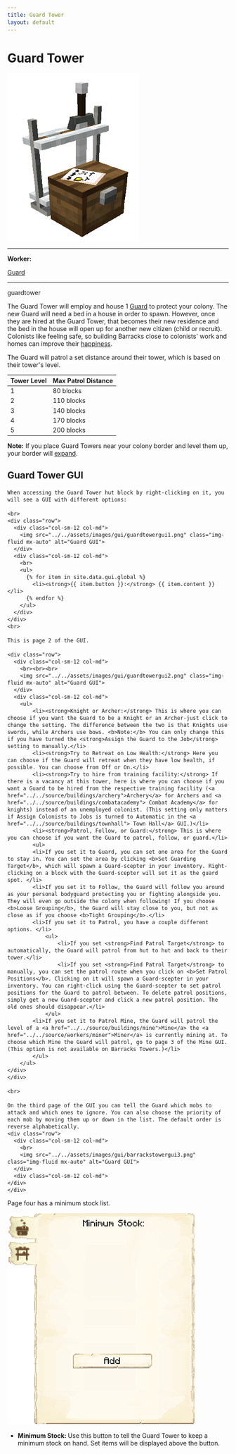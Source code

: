 ```yaml
---
title: Guard Tower
layout: default
---
```

# Guard Tower

<div class="infobox box text-center">
    <img src="../../assets/images/buildings/guardtower.png" alt="Guard Tower" />
    <hr />
    <div class="row section-text text-left">
        <div class="col">
        <p><strong>Worker:</strong></p>
        </div>
        <div class="col">
        <p><a href="../workers/guard">Guard</a></p>
        </div>
    </div>
    <hr />
    <recipe>guardtower</recipe>
</div>

The Guard Tower will employ and house 1 [Guard](../../source/workers/guard) to protect your colony. The new Guard will need a bed in a house in order to spawn. However, once they are hired at the Guard Tower, that becomes their new residence and the bed in the house will open up for another new citizen (child or recruit). Colonists like feeling safe, so building Barracks close to colonists' work and homes can improve their [happiness](../../source/systems/happinessandsaturation).

The Guard will patrol a set distance around their tower, which is based on their tower's level.

| Tower Level | Max Patrol Distance |
| ----------- | ------------------- |
| 1 | 80 blocks |
| 2 | 110 blocks |
| 3 | 140 blocks |
| 4 | 170 blocks |
| 5 | 200 blocks |

<strong>Note:</strong> If you place Guard Towers near your colony border and level them up, your border will [expand](../../source/systems/border).

## Guard Tower GUI

<div class="row">
  <div class="col">
    
    When accessing the Guard Tower hut block by right-clicking on it, you will see a GUI with different options:

    <br>
    <div class="row">
      <div class="col-sm-12 col-md">
        <img src="../../assets/images/gui/guardtowergui1.png" class="img-fluid mx-auto" alt="Guard GUI">
      </div>
      <div class="col-sm-12 col-md">
        <br>
        <ul>
          {% for item in site.data.gui.global %}
            <li><strong>{{ item.button }}:</strong> {{ item.content }}</li>
          {% endfor %}
        </ul>
      </div>
    </div>
    <br>

    This is page 2 of the GUI.

    <div class="row">
      <div class="col-sm-12 col-md">
        <br><br><br>
        <img src="../../assets/images/gui/guardtowergui2.png" class="img-fluid mx-auto" alt="Guard GUI">
      </div>
      <div class="col-sm-12 col-md">
        <ul>
            <li><strong>Knight or Archer:</strong> This is where you can choose if you want the Guard to be a Knight or an Archer-just click to change the setting. The difference between the two is that Knights use swords, while Archers use bows. <b>Note:</b> You can only change this if you have turned the <strong>Assign the Guard to the Job</strong> setting to manually.</li>
            <li><strong>Try to Retreat on Low Health:</strong> Here you can choose if the Guard will retreat when they have low health, if possible. You can choose from Off or On.</li>  
            <li><strong>Try to hire from training facility:</strong> If there is a vacancy at this tower, here is where you can choose if you want a Guard to be hired from the respective training facility (<a href="../../source/buildings/archery">Archery</a> for Archers and <a href="../../source/buildings/combatacademy"> Combat Academy</a> for knights) instead of an unemployed colonist. (This setting only matters if Assign Colonists to Jobs is turned to Automatic in the <a href="../../source/buildings/townhall"> Town Hall</a> GUI.)</li>
            <li><strong>Patrol, Follow, or Guard:</strong> This is where you can choose if you want the Guard to patrol, follow, or guard.</li>      
            <ul>
            <li>If you set it to Guard, you can set one area for the Guard to stay in. You can set the area by clicking <b>Set Guarding Target</b>, which will spawn a Guard-scepter in your inventory. Right-clicking on a block with the Guard-scepter will set it as the guard spot. </li>
            <li>If you set it to Follow, the Guard will follow you around as your personal bodyguard protecting you or fighting alongside you. They will even go outside the colony when following! If you choose <b>Loose Grouping</b>, the Guard will stay close to you, but not as close as if you choose <b>Tight Grouping</b>.</li>
            <li>If you set it to Patrol, you have a couple different options. </li>
                <ul>
                    <li>If you set <strong>Find Patrol Target</strong> to automatically, the Guard will patrol from hut to hut and back to their tower.</li>
                    <li>If you set <strong>Find Patrol Target</strong> to manually, you can set the patrol route when you click on <b>Set Patrol Positions</b>. Clicking on it will spawn a Guard-scepter in your inventory. You can right-click using the Guard-scepter to set patrol positions for the Guard to patrol between. To delete patrol positions, simply get a new Guard-scepter and click a new patrol position. The old ones should disappear.</li>
                </ul>
            <li>If you set it to Patrol Mine, the Guard will patrol the level of a <a href="../../source/buildings/mine">Mine</a> the <a href="../../source/workers/miner">Miner</a> is currently mining at. To choose which Mine the Guard will patrol, go to page 3 of the Mine GUI. (This option is not available on Barracks Towers.)</li>
            </ul>
        </ul>
    </div>
    </div>
            
    <br>

    On the third page of the GUI you can tell the Guard which mobs to attack and which ones to ignore. You can also choose the priority of each mob by moving them up or down in the list. The default order is reverse alphabetically.
    <div class="row">
      <div class="col-sm-12 col-md">
        <br>
        <img src="../../assets/images/gui/barrackstowergui3.png" class="img-fluid mx-auto" alt="Guard GUI">
      </div>
      <div class="col-sm-12 col-md">
    </div>
    </div>
  </div>
</div>

Page four has a minimum stock list.

<div class="row">
    <div class="col-sm-12 col-md">
        <img src="../../assets/images/gui/minstockgui.png" class="img-fluid mx-auto" alt="Guard Tower GUI 4">
    </div>
    <div class="col-sm-12 col-md">
        <ul>
        <li><strong> Minimum Stock: </strong> Use this button to tell the Guard Tower to keep a minimum stock on hand. Set items will be displayed above the button.</li>
        </ul>
    </div>
</div>
